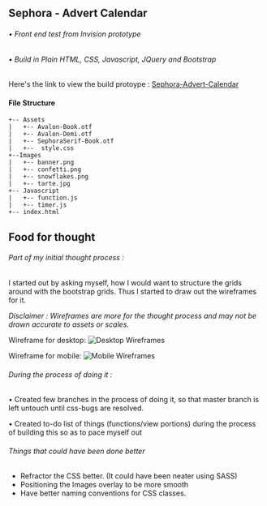 ## Sephora - Advert Calendar
###### • Front end test from Invision prototype
###### • Build in Plain HTML, CSS, Javascript, JQuery and Bootstrap
Here's the link to view the build protoype : [Sephora-Advert-Calendar]('https://arieltsq.github.io/ariel-sephora-advert')
#### File Structure
```
+-- Assets
|   +-- Avalon-Book.otf
|   +-- Avalon-Demi.otf
|   +-- SephoraSerif-Book.otf
|   +--  style.css
+--Images
|   +-- banner.png
|   +-- confetti.png
|   +-- snowflakes.png
|   +-- tarte.jpg
+-- Javascript
|   +-- function.js
|   +-- timer.js
+-- index.html
```

Food for thought
---------

######  Part of my initial thought process :

I started out by asking myself,  how I would want to structure the grids around with the bootstrap grids.  Thus I started to draw out the wireframes for it.

_Disclaimer : Wireframes are more for the thought process and may not be drawn accurate to assets or scales._

Wireframe for desktop:
![Desktop Wireframes](https://github.com/arieltsq/ariel-sephora-advert/images/desktop-wireframe.jpg "Wireframe for desktop")

Wireframe for mobile:
![Mobile Wireframes](https://github.com/arieltsq/ariel-sephora-advert/images/mobile-wireframe.jpg "Wireframe for mobile")

######  During the process of doing it :

• Created few branches in the process of doing it, so that master branch is left untouch until css-bugs are resolved.

• Created to-do list of things (functions/view portions) during the process of building this so as to pace myself out



###### Things that could have been done better
* Refractor the CSS better. (It could have been neater using SASS)
* Positioning the Images overlay to be more smooth
* Have better naming conventions for CSS classes.
